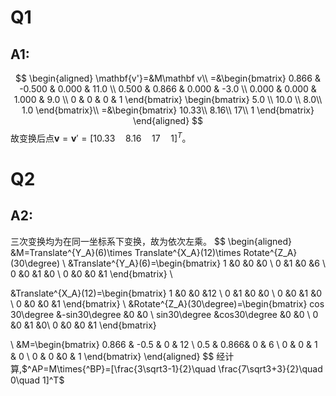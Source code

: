 # Q1
## A1:
$$
\begin{aligned}
\mathbf{v'}=&M\mathbf v\\
=&\begin{bmatrix}
0.866 & -0.500 & 0.000 & 11.0 \\
0.500 & 0.866 & 0.000 & -3.0 \\
0.000 & 0.000 & 1.000 & 9.0 \\
0 & 0 & 0 & 1 
\end{bmatrix} 
\begin{bmatrix}
5.0 \\
10.0 \\
8.0\\
1.0
\end{bmatrix}\\
=&\begin{bmatrix}
10.33\\
8.16\\
17\\
1
\end{bmatrix}
\end{aligned}
$$
故变换后点$\mathbf v=\mathbf v'=[10.33 \quad 8.16 \quad 17 \quad 1]^T$。
# Q2
## A2:
三次变换均为在同一坐标系下变换，故为依次左乘。
$$
\begin{aligned}
&M=Translate^{Y_A}(6)\times Translate^{X_A}(12)\times Rotate^{Z_A}(30\degree)
\\
&Translate^{Y_A}(6)=\begin{bmatrix}
1 &0 &0 &0 \\
0 &1 &0 &6 \\
0 &0 &1 &0 \\
0 &0 &0 &1
\end{bmatrix}
\\

&Translate^{X_A}(12)=\begin{bmatrix}
1 &0 &0 &12 \\
0 &1 &0 &0 \\
0 &0 &1 &0 \\
0 &0 &0 &1
\end{bmatrix}
\\
&Rotate^{Z_A}(30\degree)=\begin{bmatrix}
cos 30\degree &-sin30\degree &0 &0 \\
sin30\degree &cos30\degree &0 &0 \\
0 &0 &1 &0\\
0 &0 &0 &1
\end{bmatrix}

\\
&M=\begin{bmatrix}
0.866 & -0.5 & 0 & 12 \\
0.5   & 0.866& 0 & 6 \\
0     & 0    & 1 & 0 \\
0     & 0    &0  & 1
\end{bmatrix}
\end{aligned}
$$
经计算,$^AP=M\times{^BP}=[\frac{3\sqrt3-1}{2}\quad \frac{7\sqrt3+3}{2}\quad 0\quad 1]^T$